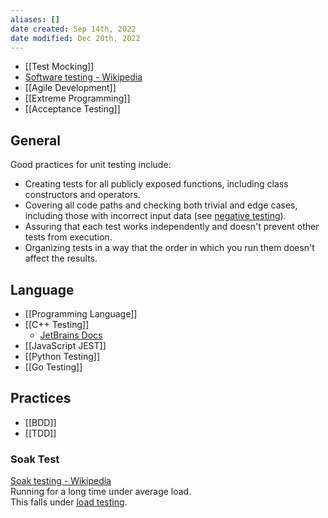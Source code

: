 ```yaml
---
aliases: []
date created: Sep 14th, 2022
date modified: Dec 20th, 2022
---
```

- [[Test Mocking]]  
- [Software testing - Wikipedia](https://en.wikipedia.org/wiki/Software_testing)
- [[Agile Development]]
- [[Extreme Programming]]
- [[Acceptance Testing]]

## General
Good practices for unit testing include:
- Creating tests for all publicly exposed functions, including class constructors and operators.
- Covering all code paths and checking both trivial and edge cases, including those with incorrect input data (see [negative testing](https://en.wikipedia.org/wiki/Negative_testing)).
- Assuring that each test works independently and doesn't prevent other tests from execution.
- Organizing tests in a way that the order in which you run them doesn't affect the results.

## Language
- [[Programming Language]]
- [[C++ Testing]]
	- [JetBrains Docs](https://www.jetbrains.com/help/clion/unit-testing-tutorial.html#basics)  
- [[JavaScript JEST]]
- [[Python Testing]]
- [[Go Testing]]

## Practices
- [[BDD]]  
- [[TDD]]

### Soak Test
[Soak testing - Wikipedia](https://en.wikipedia.org/wiki/Soak_testing)  
Running for a long time under average load.  
This falls under [load testing](https://en.wikipedia.org/wiki/Load_testing "Load testing").
